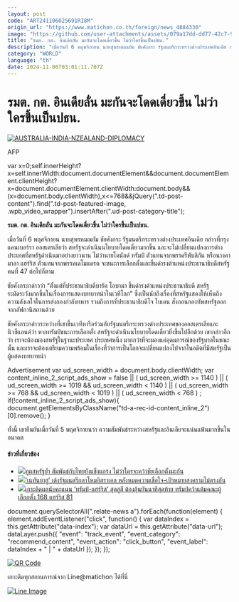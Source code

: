 ```yaml
---
layout: post
code: "ART241106025691RI8M"
origin_url: "https://www.matichon.co.th/foreign/news_4884330"
image: "https://github.com/user-attachments/assets/079a17dd-dd77-42c7-917f-a7eef506d490"
title: "รมต. กต. อินเดียลั่น มะกันจะโดดเดี่ยวขึ้น ไม่ว่าใครขึ้นเป็นปธน."
description: "เมื่อวันที่ 6 พฤศจิกายน นายสุพรหมณยัม ชัยศังกระ รัฐมนตรีกระทรวงต่างประเทศอินเดีย กล่าวที่กรุงแคนเบอร์รา ออสเตรเลียว่า สหรัฐจะดำเนินนโยบายโดดเดี่ยวมากขึ้น และจะไม่เปลี่ยนแปลงการต่างประเทศที่สหรัฐดำเนินมาอย่างยาวนาน ไม่ว่านายโดนัลด์ ทรัมป์ ตัวแทนจากพรรครีพับลิกัน หรือนางคามาลา แฮร์ริส ตัวแทนจากพรรคเดโมแครต จะชนะการเลือกตั้งและขึ้นดำรงตำแหน่งประธานาธิบดีสหรัฐคนที่ 47 ต่อไปก็ตาม"
category: "WORLD"
language: "th"
date: 2024-11-06T03:01:11.707Z
---
```


# รมต. กต. อินเดียลั่น มะกันจะโดดเดี่ยวขึ้น ไม่ว่าใครขึ้นเป็นปธน.

[![](https://www.matichon.co.th/wp-content/uploads/2024/11/728-AFP__20241106__36LL98P__v1__HighRes__AustraliaIndiaNzealandDiplomacy.jpg "AUSTRALIA-INDIA-NZEALAND-DIPLOMACY")](https://www.matichon.co.th/wp-content/uploads/2024/11/728-AFP__20241106__36LL98P__v1__HighRes__AustraliaIndiaNzealandDiplomacy.jpg)

AFP

var x=0;self.innerHeight?x=self.innerWidth:document.documentElement&&document.documentElement.clientHeight?x=document.documentElement.clientWidth:document.body&&(x=document.body.clientWidth),x<=768&&jQuery(".td-post-content").find(".td-post-featured-image, .wpb\_video\_wrapper").insertAfter(".ud-post-category-title");

**รมต. กต. อินเดียลั่น มะกันจะโดดเดี่ยวขึ้น ไม่ว่าใครขึ้นเป็นปธน.**

เมื่อวันที่ 6 พฤศจิกายน นายสุพรหมณยัม ชัยศังกระ รัฐมนตรีกระทรวงต่างประเทศอินเดีย กล่าวที่กรุงแคนเบอร์รา ออสเตรเลียว่า สหรัฐจะดำเนินนโยบายโดดเดี่ยวมากขึ้น และจะไม่เปลี่ยนแปลงการต่างประเทศที่สหรัฐดำเนินมาอย่างยาวนาน ไม่ว่านายโดนัลด์ ทรัมป์ ตัวแทนจากพรรครีพับลิกัน หรือนางคามาลา แฮร์ริส ตัวแทนจากพรรคเดโมแครต จะชนะการเลือกตั้งและขึ้นดำรงตำแหน่งประธานาธิบดีสหรัฐคนที่ 47 ต่อไปก็ตาม

ชัยศังกระกล่าวว่า “ตั้งแต่ที่ประธานาธิบดีบารัค โอบามา ขึ้นดำรงตำแหน่งประธานาธิบดี สหรัฐระมัดระวังมากขึ้นในเรื่องการแสดงบทบาทนำในเวทีโลก” ซึ่งเป็นนัยถึงเรื่องที่สหรัฐแสดงให้เห็นถึงความลังเลใจในการส่งกองกำลังทหาร รวมถึงการที่ประธานาธิบดีโจ ไบเดน สั่งถอนกองทัพสหรัฐออกจากอัฟกานิสถานด้วย

ชัยศังกระกล่าวระหว่างที่เขาขึ้นเวทีหารือร่วมกับรัฐมนตรีกระทรวงต่างประเทศของออสเตรเลียและนิวซีแลนด์ว่า หากทรัมป์ชนะการเลือกตั้ง สหรัฐจะดำเนินนโยบายโดดเดี่ยวยิ่งขึ้นไปอีกด้วย เขากล่าวอีกว่า เราจะต้องมองสหรัฐในฐานะประเทศ ประเทศหนึ่ง มากกว่าที่จะมองแค่อุดมการณ์ของรัฐบาลในขณะนั้น และเราจะต้องเตรียมความพร้อมในเรื่องที่ว่าการเป็นโลกจะเปลี่ยนแปลงไปจากในอดีตที่มีสหรัฐเป็นผู้แสดงบทบาทนำ

Advertisement var ud\_screen\_width = document.body.clientWidth; var content\_inline\_2\_script\_ads\_show = false || ( ud\_screen\_width >= 1140 ) || ( ud\_screen\_width >= 1019 && ud\_screen\_width < 1140 ) || ( ud\_screen\_width >= 768 && ud\_screen\_width < 1019 ) || ( ud\_screen\_width < 768 ) ; if(!content\_inline\_2\_script\_ads\_show){ document.getElementsByClassName("td-a-rec-id-content\_inline\_2")\[0\].remove(); }

ทั้งนี้ เขายืนยันเมื่อวันที่ 5 พฤศจิกายนว่า ความสัมพันธ์ระหว่างสหรัฐและอินเดียจะแน่นแฟ้นมากขึ้นในอนาคต

#### ข่าวที่เกี่ยวข้อง

*   [![](https://www.matichon.co.th/wp-content/uploads/2024/11/465742806_956330956530325_1206643277428204669_n-728.jpg)ทูตสหรัฐย้ำ สัมพันธ์กับไทยยังแข็งแกร่ง ไม่ว่าใครจะคว้าชัยเลือกตั้งมะกัน](https://www.matichon.co.th/foreign/news_4884304)
*   [![](https://www.matichon.co.th/wp-content/uploads/2024/09/‭irl.jpg)‘เนทันยาฮู’ เด้งรัฐมนตรีกลาโหมอิสราเอล หลังหมดความเชื่อใจ-เป้าหมายสงครามไม่ตรงกัน](https://www.matichon.co.th/foreign/news_4884294)
*   [![](https://www.matichon.co.th/wp-content/uploads/2024/11/dte.jpg)เกาะติดผลนับคะแนน ‘ทรัมป์-แฮร์ริส’ สุดสูสี ต้องลุ้นยันนาทีสุดท้าย ทรัมป์คว้าแต้มคณะผู้เลือกตั้ง 168 แฮร์ริส 81](https://www.matichon.co.th/foreign/news_4884277)

document.querySelectorAll(".relate-news a").forEach(function(element) { element.addEventListener("click", function() { var dataIndex = this.getAttribute("data-index"); var dataUrl = this.getAttribute("data-url"); dataLayer.push({ "event": "track\_event", "event\_category": "recommend\_content", "event\_action": "click\_button", "event\_label": dataIndex + " | " + dataUrl }); }); });

[![QR Code](https://www.matichon.co.th/wp-content/uploads/2023/07/wob1371z.jpg)](https://lin.ee/ht0nDxX)

เกาะติดทุกสถานการณ์จาก Line@matichon ได้ที่นี่

[![Line Image](https://www.matichon.co.th/wp-content/uploads/2023/07/th.png)](https://lin.ee/ht0nDxX)